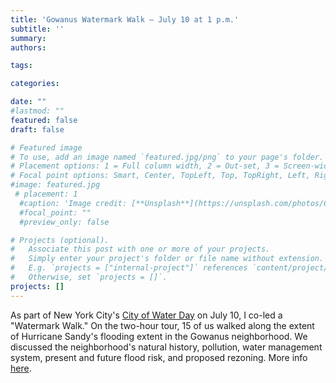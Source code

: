 ```yaml
---
title: 'Gowanus Watermark Walk — July 10 at 1 p.m.'
subtitle: ''
summary:
authors:

tags:

categories:

date: ""
#lastmod: ""
featured: false
draft: false

# Featured image
# To use, add an image named `featured.jpg/png` to your page's folder.
# Placement options: 1 = Full column width, 2 = Out-set, 3 = Screen-width
# Focal point options: Smart, Center, TopLeft, Top, TopRight, Left, Right, BottomLeft, Bottom, BottomRight
#image: featured.jpg
 # placement: 1
  #caption: 'Image credit: [**Unsplash**](https://unsplash.com/photos/CpkOjOcXdUY)'
  #focal_point: ""
  #preview_only: false

# Projects (optional).
#   Associate this post with one or more of your projects.
#   Simply enter your project's folder or file name without extension.
#   E.g. `projects = ["internal-project"]` references `content/project/deep-learning/index.md`.
#   Otherwise, set `projects = []`.
projects: []
---
```



As part of New York City's [City of Water Day](https://www.hudsonriver.org/article/city-of-water-day-2021) on July 10, I co-led a "Watermark Walk." On the two-hour tour, 15 of us walked along the extent of Hurricane Sandy's flooding extent in the Gowanus neighborhood. We discussed the neighborhood's natural history, pollution, water management system, present and future flood risk, and proposed rezoning. More info [here](https://www.gowanuscanal.org/gowanus-watermark-walk-1).
